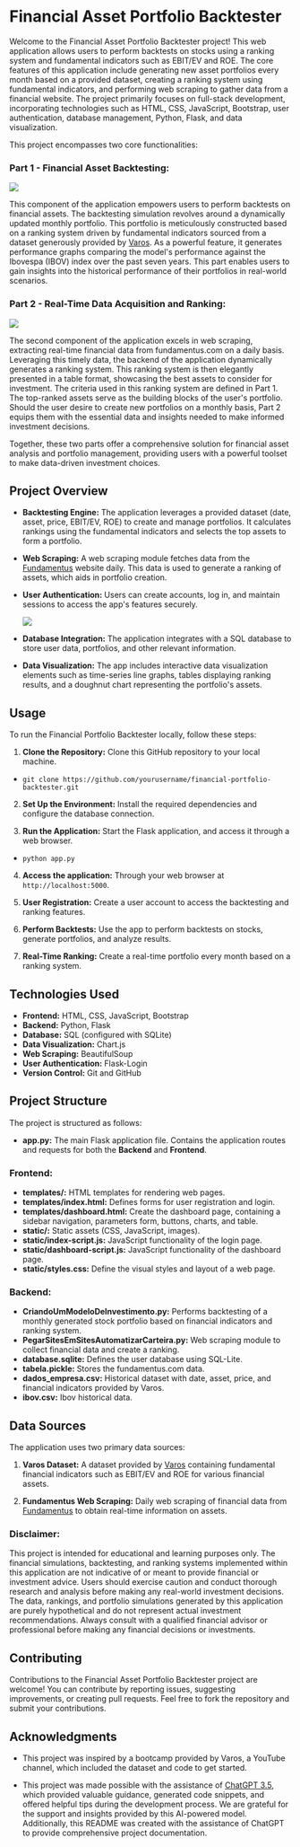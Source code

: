 # Financial Asset Portfolio Backtester

Welcome to the Financial Asset Portfolio Backtester project! This web application allows users to perform backtests on stocks using a ranking system and fundamental indicators such as EBIT/EV and ROE. The core features of this application include generating new asset portfolios every month based on a provided dataset, creating a ranking system using fundamental indicators, and performing web scraping to gather data from a financial website. The project primarily focuses on full-stack development, incorporating technologies such as HTML, CSS, JavaScript, Bootstrap, user authentication, database management, Python, Flask, and data visualization.

This project encompasses two core functionalities:

### Part 1 - Financial Asset Backtesting:

<img src="https://github.com/felipecacique/PortfolioBacktester/blob/main/img/backtest-page.png" />

This component of the application empowers users to perform backtests on financial assets. The backtesting simulation revolves around a dynamically updated monthly portfolio. This portfolio is meticulously constructed based on a ranking system driven by fundamental indicators sourced from a dataset generously provided by [Varos](https://www.youtube.com/@varos-programacao). As a powerful feature, it generates performance graphs comparing the model's performance against the Ibovespa (IBOV) index over the past seven years. This part enables users to gain insights into the historical performance of their portfolios in real-world scenarios.

### Part 2 - Real-Time Data Acquisition and Ranking:

<img src="https://github.com/felipecacique/PortfolioBacktester/blob/main/img/ranking-page.png" />

The second component of the application excels in web scraping, extracting real-time financial data from fundamentus.com on a daily basis. Leveraging this timely data, the backend of the application dynamically generates a ranking system. This ranking system is then elegantly presented in a table format, showcasing the best assets to consider for investment. The criteria used in this ranking system are defined in Part 1. The top-ranked assets serve as the building blocks of the user's portfolio. Should the user desire to create new portfolios on a monthly basis, Part 2 equips them with the essential data and insights needed to make informed investment decisions.

Together, these two parts offer a comprehensive solution for financial asset analysis and portfolio management, providing users with a powerful toolset to make data-driven investment choices.

## Project Overview

- **Backtesting Engine:** The application leverages a provided dataset (date, asset, price, EBIT/EV, ROE) to create and manage portfolios. It calculates rankings using the fundamental indicators and selects the top assets to form a portfolio.

- **Web Scraping:** A web scraping module fetches data from the [Fundamentus](https://www.fundamentus.com.br/resultado.php) website daily. This data is used to generate a ranking of assets, which aids in portfolio creation.

- **User Authentication:** Users can create accounts, log in, and maintain sessions to access the app's features securely.

  <img src="https://github.com/felipecacique/PortfolioBacktester/blob/main/img/login-page.png" />

- **Database Integration:** The application integrates with a SQL database to store user data, portfolios, and other relevant information.

- **Data Visualization:** The app includes interactive data visualization elements such as time-series line graphs, tables displaying ranking results, and a doughnut chart representing the portfolio's assets.

## Usage

To run the Financial Portfolio Backtester locally, follow these steps:

1. **Clone the Repository:** Clone this GitHub repository to your local machine.


- `git clone https://github.com/yourusername/financial-portfolio-backtester.git`

2. **Set Up the Environment:** Install the required dependencies and configure the database connection.

3. **Run the Application:** Start the Flask application, and access it through a web browser.

- `python app.py`

4. **Access the application:** Through your web browser at `http://localhost:5000`.

5. **User Registration:** Create a user account to access the backtesting and ranking features.

6. **Perform Backtests:** Use the app to perform backtests on stocks, generate portfolios, and analyze results.

7. **Real-Time Ranking:** Create a real-time portfolio every month based on a ranking system.

## Technologies Used
- **Frontend:** HTML, CSS, JavaScript, Bootstrap
- **Backend:** Python, Flask
- **Database:** SQL (configured with SQLite)
- **Data Visualization:** Chart.js
- **Web Scraping:** BeautifulSoup
- **User Authentication:** Flask-Login
- **Version Control:** Git and GitHub

## Project Structure

The project is structured as follows:

- **app.py:** The main Flask application file. Contains the application routes and requests for both the **Backend** and **Frontend**.
  
### Frontend:
  
- **templates/:** HTML templates for rendering web pages.
- **templates/index.html:** Defines forms for user registration and login.
- **templates/dashboard.html:** Create the dashboard page, containing a sidebar navigation, parameters form, buttons, charts, and table.
- **static/:** Static assets (CSS, JavaScript, images).
- **static/index-script.js:** JavaScript functionality of the login page.
- **static/dashboard-script.js:** JavaScript functionality of the dashboard page.
- **static/styles.css:** Define the visual styles and layout of a web page.

### Backend: 

- **CriandoUmModeloDeInvestimento.py:** Performs backtesting of a monthly generated stock portfolio based on financial indicators and ranking system.
- **PegarSitesEmSitesAutomatizarCarteira.py:** Web scraping module to collect financial data and create a ranking.
- **database.sqlite:** Defines the user database using SQL-Lite.
- **tabela.pickle:** Stores the fundamentus.com data.
- **dados_empresa.csv:** Historical dataset with date, asset, price, and financial indicators provided by Varos.
- **ibov.csv:** Ibov historical data.



## Data Sources

The application uses two primary data sources:

1. **Varos Dataset:** A dataset provided by [Varos](https://www.youtube.com/@varos-programacao) containing fundamental financial indicators such as EBIT/EV and ROE for various financial assets.
   
2. **Fundamentus Web Scraping:** Daily web scraping of financial data from [Fundamentus](https://www.fundamentus.com.br/resultado.php) to obtain real-time information on assets.

### Disclaimer:

This project is intended for educational and learning purposes only. The financial simulations, backtesting, and ranking systems implemented within this application are not indicative of or meant to provide financial or investment advice. Users should exercise caution and conduct thorough research and analysis before making any real-world investment decisions. The data, rankings, and portfolio simulations generated by this application are purely hypothetical and do not represent actual investment recommendations. Always consult with a qualified financial advisor or professional before making any financial decisions or investments.

## Contributing

Contributions to the Financial Asset Portfolio Backtester project are welcome! You can contribute by reporting issues, suggesting improvements, or creating pull requests. Feel free to fork the repository and submit your contributions.

## Acknowledgments

* This project was inspired by a bootcamp provided by Varos, a YouTube channel, which included the dataset and code to get started.

* This project was made possible with the assistance of [ChatGPT 3.5](https://chat.openai.com/), which provided valuable guidance, generated code snippets, and offered helpful tips during the development process. We are grateful for the support and insights provided by this AI-powered model. Additionally, this README was created with the assistance of ChatGPT to provide comprehensive project documentation.

